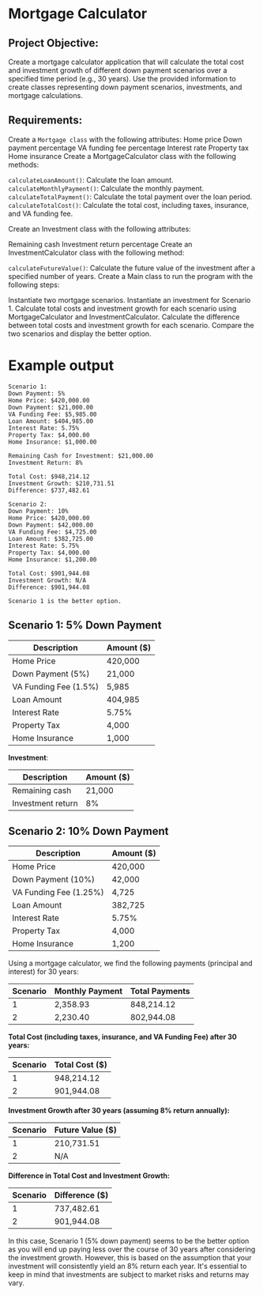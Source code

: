 # Mortgage Calculator

## Project Objective:
Create a mortgage calculator application that will calculate the total cost and investment growth of different down payment scenarios over a specified time period (e.g., 30 years). Use the provided information to create classes representing down payment scenarios, investments, and mortgage calculations.

## Requirements:
Create a `Mortgage class` with the following attributes:
Home price
Down payment percentage
VA funding fee percentage
Interest rate
Property tax
Home insurance
Create a MortgageCalculator class with the following methods:

`calculateLoanAmount()`: Calculate the loan amount.
`calculateMonthlyPayment()`: Calculate the monthly payment.
`calculateTotalPayment()`: Calculate the total payment over the loan period.
`calculateTotalCost()`: Calculate the total cost, including taxes, insurance, and VA funding fee.

Create an Investment class with the following attributes:

Remaining cash
Investment return percentage
Create an InvestmentCalculator class with the following method:

`calculateFutureValue()`: Calculate the future value of the investment after a specified number of years.
Create a Main class to run the program with the following steps:

Instantiate two mortgage scenarios.
Instantiate an investment for Scenario 1.
Calculate total costs and investment growth for each scenario using MortgageCalculator and InvestmentCalculator.
Calculate the difference between total costs and investment growth for each scenario.
Compare the two scenarios and display the better option.


# Example output
```agsl
Scenario 1: 
Down Payment: 5%
Home Price: $420,000.00
Down Payment: $21,000.00
VA Funding Fee: $5,985.00
Loan Amount: $404,985.00
Interest Rate: 5.75%
Property Tax: $4,000.00
Home Insurance: $1,000.00

Remaining Cash for Investment: $21,000.00
Investment Return: 8%

Total Cost: $948,214.12
Investment Growth: $210,731.51
Difference: $737,482.61

Scenario 2: 
Down Payment: 10%
Home Price: $420,000.00
Down Payment: $42,000.00
VA Funding Fee: $4,725.00
Loan Amount: $382,725.00
Interest Rate: 5.75%
Property Tax: $4,000.00
Home Insurance: $1,200.00

Total Cost: $901,944.08
Investment Growth: N/A
Difference: $901,944.08

Scenario 1 is the better option.
```

## Scenario 1: 5% Down Payment

| Description           | Amount ($)   |
| --------------------- | ------------ |
| Home Price            | 420,000      |
| Down Payment (5%)     | 21,000       |
| VA Funding Fee (1.5%) | 5,985        |
| Loan Amount           | 404,985      |
| Interest Rate         | 5.75%        |
| Property Tax          | 4,000        |
| Home Insurance        | 1,000        |

**Investment**:

| Description       | Amount ($) |
| ----------------- | ---------- |
| Remaining cash    | 21,000     |
| Investment return | 8%         |

## Scenario 2: 10% Down Payment

| Description           | Amount ($)   |
| --------------------- | ------------ |
| Home Price            | 420,000      |
| Down Payment (10%)    | 42,000       |
| VA Funding Fee (1.25%)| 4,725        |
| Loan Amount           | 382,725      |
| Interest Rate         | 5.75%        |
| Property Tax          | 4,000        |
| Home Insurance        | 1,200        |

Using a mortgage calculator, we find the following payments (principal and interest) for 30 years:

| Scenario | Monthly Payment | Total Payments |
| -------- | --------------- | -------------- |
| 1        | 2,358.93        | 848,214.12     |
| 2        | 2,230.40        | 802,944.08     |

**Total Cost (including taxes, insurance, and VA Funding Fee) after 30 years:**

| Scenario | Total Cost ($)   |
| -------- | ---------------  |
| 1        | 948,214.12       |
| 2        | 901,944.08       |

**Investment Growth after 30 years (assuming 8% return annually):**

| Scenario | Future Value ($) |
| -------- | ---------------- |
| 1        | 210,731.51       |
| 2        | N/A              |

**Difference in Total Cost and Investment Growth:**

| Scenario | Difference ($)  |
| -------- | --------------- |
| 1        | 737,482.61      |
| 2        | 901,944.08      |

In this case, Scenario 1 (5% down payment) seems to be the better option as you will end up paying less over the course of 30 years after considering the investment growth. However, this is based on the assumption that your investment will consistently yield an 8% return each year. It's essential to keep in mind that investments are subject to market risks and returns may vary.